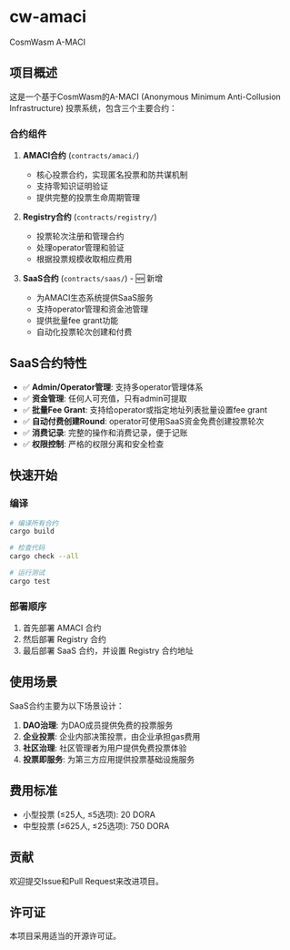 # cw-amaci
CosmWasm A-MACI

## 项目概述

这是一个基于CosmWasm的A-MACI (Anonymous Minimum Anti-Collusion Infrastructure) 投票系统，包含三个主要合约：

### 合约组件

1. **AMACI合约** (`contracts/amaci/`)
   - 核心投票合约，实现匿名投票和防共谋机制
   - 支持零知识证明验证
   - 提供完整的投票生命周期管理

2. **Registry合约** (`contracts/registry/`)
   - 投票轮次注册和管理合约
   - 处理operator管理和验证
   - 根据投票规模收取相应费用

3. **SaaS合约** (`contracts/saas/`) - 🆕 新增
   - 为AMACI生态系统提供SaaS服务
   - 支持operator管理和资金池管理
   - 提供批量fee grant功能
   - 自动化投票轮次创建和付费

## SaaS合约特性

- ✅ **Admin/Operator管理**: 支持多operator管理体系
- ✅ **资金管理**: 任何人可充值，只有admin可提取
- ✅ **批量Fee Grant**: 支持给operator或指定地址列表批量设置fee grant
- ✅ **自动付费创建Round**: operator可使用SaaS资金免费创建投票轮次
- ✅ **消费记录**: 完整的操作和消费记录，便于记账
- ✅ **权限控制**: 严格的权限分离和安全检查

## 快速开始

### 编译

```bash
# 编译所有合约
cargo build

# 检查代码
cargo check --all

# 运行测试
cargo test
```

### 部署顺序

1. 首先部署 AMACI 合约
2. 然后部署 Registry 合约
3. 最后部署 SaaS 合约，并设置 Registry 合约地址

## 使用场景

SaaS合约主要为以下场景设计：

1. **DAO治理**: 为DAO成员提供免费的投票服务
2. **企业投票**: 企业内部决策投票，由企业承担gas费用
3. **社区治理**: 社区管理者为用户提供免费投票体验
4. **投票即服务**: 为第三方应用提供投票基础设施服务

## 费用标准

- 小型投票 (≤25人, ≤5选项): 20 DORA
- 中型投票 (≤625人, ≤25选项): 750 DORA

## 贡献

欢迎提交Issue和Pull Request来改进项目。

## 许可证

本项目采用适当的开源许可证。
